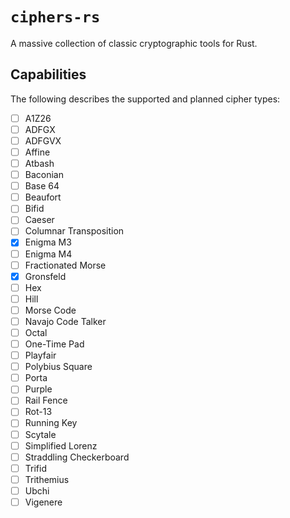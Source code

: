 # `ciphers-rs`

A massive collection of classic cryptographic tools for Rust.

## Capabilities

The following describes the supported and planned cipher types:

- [ ] A1Z26
- [ ] ADFGX
- [ ] ADFGVX
- [ ] Affine
- [ ] Atbash
- [ ] Baconian
- [ ] Base 64
- [ ] Beaufort
- [ ] Bifid
- [ ] Caeser
- [ ] Columnar Transposition
- [x] Enigma M3
- [ ] Enigma M4
- [ ] Fractionated Morse
- [x] Gronsfeld
- [ ] Hex
- [ ] Hill
- [ ] Morse Code
- [ ] Navajo Code Talker
- [ ] Octal
- [ ] One-Time Pad
- [ ] Playfair
- [ ] Polybius Square
- [ ] Porta
- [ ] Purple
- [ ] Rail Fence
- [ ] Rot-13
- [ ] Running Key 
- [ ] Scytale
- [ ] Simplified Lorenz
- [ ] Straddling Checkerboard
- [ ] Trifid
- [ ] Trithemius
- [ ] Ubchi
- [ ] Vigenere